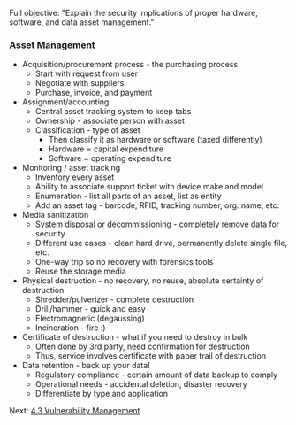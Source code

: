 Full objective: "Explain the security implications of proper hardware, software,
and data asset management."

### Asset Management
- Acquisition/procurement process - the purchasing process
	- Start with request from user
	- Negotiate with suppliers
	- Purchase, invoice, and payment
- Assignment/accounting
	- Central asset tracking system to keep tabs
	- Ownership - associate person with asset
	- Classification - type of asset
		- Then classify it as hardware or software (taxed differently)
		- Hardware = capital expenditure
		- Software = operating expenditure
- Monitoring / asset tracking
	- Inventory every asset
	- Ability to associate support ticket with device make and model
	- Enumeration - list all parts of an asset, list as entity
	- Add an asset tag - barcode, RFID, tracking number, org. name, etc.
- Media sanitization
	- System disposal or decommissioning - completely remove data for security
	- Different use cases - clean hard drive, permanently delete single file, etc.
	- One-way trip so no recovery with forensics tools
	- Reuse the storage media
- Physical destruction - no recovery, no reuse, absolute certainty of destruction
	- Shredder/pulverizer - complete destruction
	- Drill/hammer - quick and easy
	- Electromagnetic (degaussing)
	- Incineration - fire :)
- Certificate of destruction - what if you need to destroy in bulk
	- Often done by 3rd party, need confirmation for destruction
	- Thus, service involves certificate with paper trail of destruction
- Data retention - back up your data!
	- Regulatory compliance - certain amount of data backup to comply
	- Operational needs - accidental deletion, disaster recovery
	- Differentiate by type and application

Next: [4.3 Vulnerability Management](https://github.com/lercc46/Messer-Sec-Plus-Notes/blob/main/4.0%20Security%20Operations/4.3%20Vulnerability%20Management.md)
